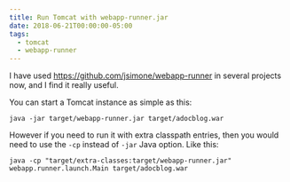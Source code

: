 ```yaml
---
title: Run Tomcat with webapp-runner.jar
date: 2018-06-21T00:00:00-05:00
tags:
  - tomcat
  - webapp-runner
---
```


I have used <https://github.com/jsimone/webapp-runner> in several
projects now, and I find it really useful.

You can start a Tomcat instance as simple as this:

    java -jar target/webapp-runner.jar target/adocblog.war

However if you need to run it with extra classpath entries, then you
would need to use the `-cp` instead of `-jar` Java option. Like this:

    java -cp "target/extra-classes:target/webapp-runner.jar" webapp.runner.launch.Main target/adocblog.war
